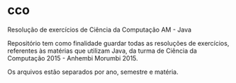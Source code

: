 # cco
Resolução de exercícios de Ciência da Computação AM - Java

Repositório tem como finalidade guardar todas as resoluções de exercícios, referentes às matérias que utilizam Java, da turma de Ciência da Computação 2015 - Anhembi Morumbi 2015.

Os arquivos estão separados por ano, semestre e matéria.
